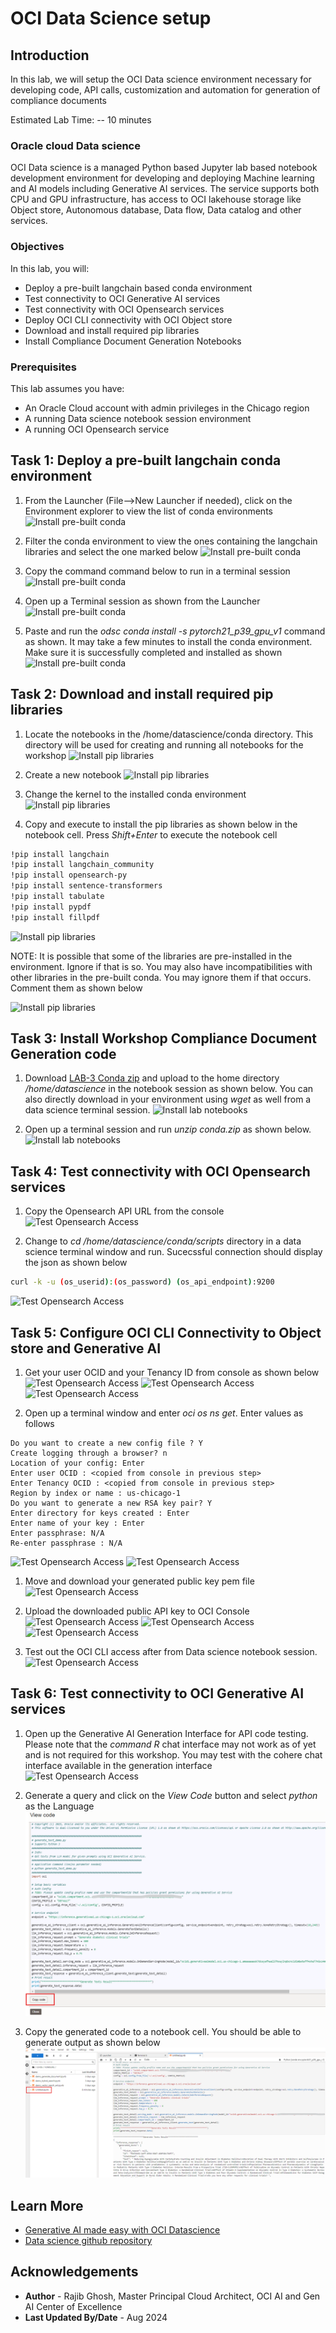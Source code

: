 # OCI Data Science setup

## Introduction

In this lab, we will setup the OCI Data science environment necessary for developing code, API calls, customization and automation for generation of compliance documents

Estimated Lab Time: -- 10 minutes

### Oracle cloud Data science

OCI Data science is a managed Python based Jupyter lab based notebook development environment for developing and deploying Machine learning and AI models including Generative AI services. The service supports both CPU and GPU infrastructure, has access to OCI lakehouse storage like Object store, Autonomous database, Data flow, Data catalog and other services.  

### Objectives

In this lab, you will:

* Deploy a pre-built langchain based conda environment
* Test connectivity to OCI Generative AI services
* Test connectivity with OCI Opensearch services
* Deploy OCI CLI connectivity with OCI Object store
* Download and install required pip libraries
* Install Compliance Document Generation Notebooks

### Prerequisites

This lab assumes you have:

* An Oracle Cloud account with admin privileges in the Chicago region
* A running Data science notebook session environment
* A running OCI Opensearch service

## Task 1: Deploy a pre-built langchain conda environment

1. From the Launcher (File-->New Launcher if needed), click on the Environment explorer to view the list of conda environments
  ![Install pre-built conda](images/lab3-ds-cnd-1.png)

2. Filter the conda environment to view the ones containing the langchain libraries and select the one marked below
  ![Install pre-built conda](images/lab3-ds-cnd-2.png)

3. Copy the command command below to run in a terminal session
  ![Install pre-built conda](images/lab3-ds-cnd-2-1.png)

4. Open up a Terminal session as shown from the Launcher
  ![Install pre-built conda](images/lab3-ds-cnd-3.png)

5. Paste and run the *odsc conda install -s pytorch21_p39_gpu_v1* command as shown. It may take a few minutes to install the conda environment. Make sure it is successfully completed and installed as shown
  ![Install pre-built conda](images/lab3-ds-cnd-4.png)

## Task 2: Download and install required pip libraries

1. Locate the notebooks in the /home/datascience/conda directory. This directory will be used for creating and running all notebooks for the workshop
  ![Install pip libraries](images/lab3-ds-note-1.png)

2. Create a new notebook
  ![Install pip libraries](images/lab3-ds-note-2.png)

3. Change the kernel to the installed conda environment
  ![Install pip libraries](images/lab3-ds-note-3.png)

4. Copy and execute to install the pip libraries as shown below in the notebook cell. Press *Shift+Enter* to execute the notebook cell

```bash
!pip install langchain
!pip install langchain_community
!pip install opensearch-py
!pip install sentence-transformers
!pip install tabulate
!pip install pypdf
!pip install fillpdf
```

  ![Install pip libraries](images/lab3-ds-note-4.png)

NOTE: It is possible that some of the libraries are pre-installed in the environment. Ignore if that is so. You may also have incompatibilities with other libraries in the pre-built conda. You may ignore them if that occurs. Comment them as shown below

  ![Install pip libraries](images/lab3-ds-note-5.png)

## Task 3: Install Workshop Compliance Document Generation code

1. Download [LAB-3 Conda zip](https://orasenatdpltintegration03.objectstorage.us-chicago-1.oci.customer-oci.com/p/SfhRh7OEvLj9yR0hAIM3BwT7bCpi3jALfP6NqoCODU7mFe51nl1PeBPWcJj2El9K/n/orasenatdpltintegration03/b/clinical-trials/o/conda.zip) and upload to the home directory */home/datascience* in the notebook session as shown below. You can also directly download in your environment using *wget <download link>* as well from a data science  terminal session.
  ![Install lab notebooks](images/lab3-ds-note-6.png)

2. Open up a terminal session and run *unzip conda.zip* as shown below.
  ![Install lab notebooks](images/lab3-ds-note-7.png)

## Task 4: Test connectivity with OCI Opensearch services

1. Copy the Opensearch API URL from the console
  ![Test Opensearch Access](images/lab3-ds-os-1.png)

2. Change to *cd /home/datascience/conda/scripts* directory in a data science terminal window and run. Sucecssful connection should display the json as shown below

```bash
curl -k -u (os_userid):(os_password) (os_api_endpoint):9200
```

  ![Test Opensearch Access](images/lab3-ds-os-2.png)

## Task 5: Configure OCI CLI Connectivity to Object store and Generative AI

1. Get your user OCID and your Tenancy ID from console as shown below
  ![Test Opensearch Access](images/lab3-ds-cli-1.png)
  ![Test Opensearch Access](images/lab3-ds-cli-2.png)
  ![Test Opensearch Access](images/lab3-ds-cli-3.png)

2. Open up a terminal window and enter *oci os ns get*. Enter values as follows

```text
Do you want to create a new config file ? Y
Create logging through a browser? n
Location of your config: Enter
Enter user OCID : <copied from console in previous step>
Enter Tenancy OCID : <copied from console in previous step>
Region by index or name : us-chicago-1
Do you want to generate a new RSA key pair? Y
Enter directory for keys created : Enter
Enter name of your key : Enter
Enter passphrase: N/A
Re-enter passphrase : N/A
```

  ![Test Opensearch Access](images/lab3-ds-cli-4.png)
  ![Test Opensearch Access](images/lab3-ds-cli-5.png)  

1. Move and download your generated public key pem file
  ![Test Opensearch Access](images/lab3-ds-cli-7.png)

2. Upload the downloaded public API key to OCI Console  
  ![Test Opensearch Access](images/lab3-ds-cli-8.png)
  ![Test Opensearch Access](images/lab3-ds-cli-9.png)
  ![Test Opensearch Access](images/lab3-ds-cli-10.png)

3. Test out the OCI CLI access after from Data science notebook session.
  ![Test Opensearch Access](images/lab3-ds-cli-11.png)

## Task 6: Test connectivity to OCI Generative AI services

1. Open up the Generative AI Generation Interface for API code testing. Please note that the *command R* chat interface may not work as of yet and is not required for this workshop. You may test with the cohere chat interface available in the generation interface
  ![Test Opensearch Access](images/lab3-ds-gai-1.png)

2. Generate a query and click on the *View Code* button and select *python* as the Language
  ![Test Opensearch Access](images/lab3-ds-gai-2.png)

3. Copy the generated code to a notebook cell. You should be able to generate output as shown below
  ![Test Opensearch Access](images/lab3-ds-gai-3.png)

## Learn More

* [Generative AI made easy with OCI Datascience](https://www.oracle.com/artificial-intelligence/generative-ai/generative-ai-service/)
* [Data science github repository](https://github.com/oracle-samples/oci-data-science-ai-samples/tree/main/ai-quick-actions)

## Acknowledgements

* **Author** - Rajib Ghosh, Master Principal Cloud Architect, OCI AI and Gen AI Center of Excellence
* **Last Updated By/Date** - Aug 2024
